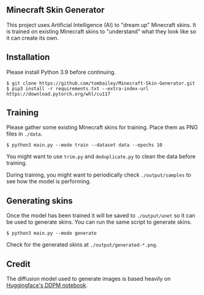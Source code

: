 ## Minecraft Skin Generator
This project uses Artificial Intelligence (AI) to "dream up" Minecraft skins. It is trained on existing Minecraft skins to "understand" what they look like so it can create its own.

## Installation
Please install Python 3.9 before continuing.

    $ git clone https://github.com/tombailey/Minecraft-Skin-Generator.git
    $ pip3 install -r requirements.txt --extra-index-url https://download.pytorch.org/whl/cu117

## Training
Please gather some existing Minecraft skins for training. Place them as PNG files in `./data`.

    $ python3 main.py --mode train --dataset data --epochs 10

You might want to use `trim.py` and `deduplicate.py` to clean the data before training.

During training, you might want to periodically check `./output/samples` to see how the model is performing.

## Generating skins
Once the model has been trained it will be saved to `./output/unet` so it can be used to generate skins. You can run the same script to generate skins.

    $ python3 main.py --mode generate

Check for the generated skins at `./output/generated-*.png`.

## Credit   

The diffusion model used to generate images is based heavily on [Huggingface's DDPM notebook](https://github.com/huggingface/notebooks/blob/8392fcc5d61396e39159c9f582c131599a48579b/diffusers/training_example.ipynb).

